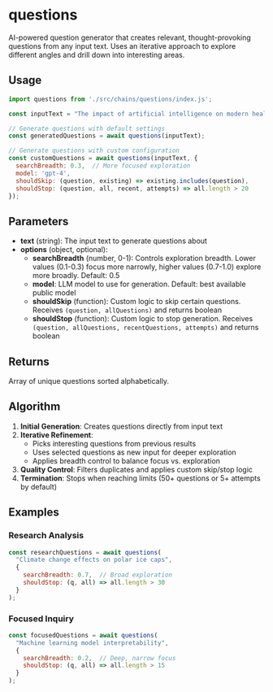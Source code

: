 # questions

AI-powered question generator that creates relevant, thought-provoking questions from any input text. Uses an iterative approach to explore different angles and drill down into interesting areas.

## Usage

```javascript
import questions from './src/chains/questions/index.js';

const inputText = "The impact of artificial intelligence on modern healthcare";

// Generate questions with default settings
const generatedQuestions = await questions(inputText);

// Generate questions with custom configuration
const customQuestions = await questions(inputText, {
  searchBreadth: 0.3,  // More focused exploration
  model: 'gpt-4',
  shouldSkip: (question, existing) => existing.includes(question),
  shouldStop: (question, all, recent, attempts) => all.length > 20
});
```

## Parameters

- **text** (string): The input text to generate questions about
- **options** (object, optional):
  - **searchBreadth** (number, 0-1): Controls exploration breadth. Lower values (0.1-0.3) focus more narrowly, higher values (0.7-1.0) explore more broadly. Default: 0.5
  - **model**: LLM model to use for generation. Default: best available public model
  - **shouldSkip** (function): Custom logic to skip certain questions. Receives `(question, allQuestions)` and returns boolean
  - **shouldStop** (function): Custom logic to stop generation. Receives `(question, allQuestions, recentQuestions, attempts)` and returns boolean

## Returns

Array of unique questions sorted alphabetically.

## Algorithm

1. **Initial Generation**: Creates questions directly from input text
2. **Iterative Refinement**: 
   - Picks interesting questions from previous results
   - Uses selected questions as new input for deeper exploration
   - Applies breadth control to balance focus vs. exploration
3. **Quality Control**: Filters duplicates and applies custom skip/stop logic
4. **Termination**: Stops when reaching limits (50+ questions or 5+ attempts by default)

## Examples

### Research Analysis
```javascript
const researchQuestions = await questions(
  "Climate change effects on polar ice caps",
  { 
    searchBreadth: 0.7,  // Broad exploration
    shouldStop: (q, all) => all.length > 30
  }
);
```

### Focused Inquiry
```javascript
const focusedQuestions = await questions(
  "Machine learning model interpretability",
  { 
    searchBreadth: 0.2,  // Deep, narrow focus
    shouldStop: (q, all) => all.length > 15
  }
);
``` 